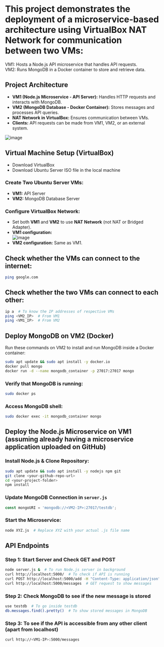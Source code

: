 # This project demonstrates the deployment of a microservice-based architecture using VirtualBox NAT Network for communication between two VMs:

VM1: Hosts a Node.js API microservice that handles API requests.  
VM2: Runs MongoDB in a Docker container to store and retrieve data.

## Project Architecture

- **VM1 (Node.js Microservice - API Server):** Handles HTTP requests and interacts with MongoDB.  
- **VM2 (MongoDB Database - Docker Container):** Stores messages and processes API queries.  
- **NAT Network in VirtualBox:** Ensures communication between VMs.  
- **Clients:** API requests can be made from VM1, VM2, or an external system.  

![image](https://github.com/user-attachments/assets/5565f626-4875-4f3f-9b6a-cdf6efc08e7e)

## Virtual Machine Setup (VirtualBox)

- Download VirtualBox  
- Download Ubuntu Server ISO file in the local machine  

### Create Two Ubuntu Server VMs:
- **VM1:** API Server  
- **VM2:** MongoDB Database Server  

### Configure VirtualBox Network:
- Set both **VM1** and **VM2** to use **NAT Network** (not NAT or Bridged Adapter).  
- **VM1 configuration:**  
  ![image](https://github.com/user-attachments/assets/ef9da27a-733f-4d4e-a64f-5f0c400d5541)  
- **VM2 configuration:** Same as VM1.  

## Check whether the VMs can connect to the internet:
```sh
ping google.com
```

## Check whether the two VMs can connect to each other:
```sh
ip a  # To know the IP addresses of respective VMs
ping <VM2_IP>  # From VM1
ping <VM1_IP>  # From VM2
```

## Deploy MongoDB on VM2 (Docker)

Run these commands on VM2 to install and run MongoDB inside a Docker container:
```sh
sudo apt update && sudo apt install -y docker.io
docker pull mongo
docker run -d --name mongodb_container -p 27017:27017 mongo
```

### Verify that MongoDB is running:
```sh
sudo docker ps
```

### Access MongoDB shell:
```sh
sudo docker exec -it mongodb_container mongo
```

## Deploy the Node.js Microservice on VM1 (assuming already having a microservice application uploaded on GitHub)

### Install Node.js & Clone Repository:
```sh
sudo apt update && sudo apt install -y nodejs npm git
git clone <your-github-repo-url>
cd <your-project-folder>
npm install
```

### Update MongoDB Connection in `server.js`
```js
const mongoURI = 'mongodb://<VM2-IP>:27017/testdb';
```

### Start the Microservice:
```sh
node XYZ.js  # Replace XYZ with your actual .js file name
```

## API Endpoints

### Step 1: Start Server and Check GET and POST
```sh
node server.js &  # To run Node.js server in background
curl http://localhost:5000/  # To check if API is running
curl POST http://localhost:5000/add -H "Content-Type: application/json" -d '{"text": "Type any message"}'  # POST request to add a message
curl http://localhost:5000/messages  # GET request to show messages
```

### Step 2: Check MongoDB to see if the new message is stored
```sh
use testdb  # To go inside testdb
db.messages.find().pretty()  # To show stored messages in MongoDB
```

### Step 3: To see if the API is accessible from any other client (apart from localhost)
```sh
curl http://<VM1-IP>:5000/messages
```











